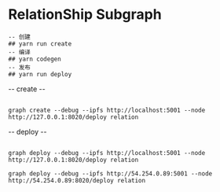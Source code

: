 # RelationShip Subgraph


```shell
-- 创建
## yarn run create
-- 编译
## yarn codegen
-- 发布
## yarn run deploy
```

-- create --
```shell

graph create --debug --ipfs http://localhost:5001 --node http://127.0.0.1:8020/deploy relation

```

-- deploy --
```shell

graph deploy --debug --ipfs http://localhost:5001 --node http://127.0.0.1:8020/deploy relation

graph deploy --debug --ipfs http://54.254.0.89:5001 --node http://54.254.0.89:8020/deploy relation

```